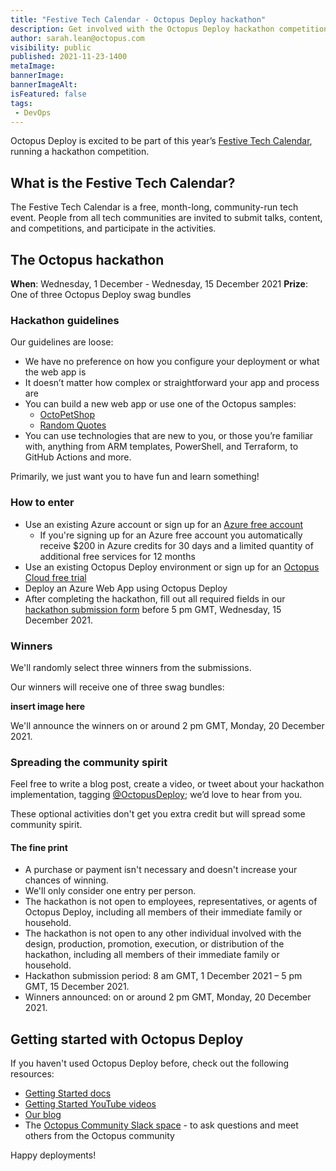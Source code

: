 ```yaml
---
title: "Festive Tech Calendar - Octopus Deploy hackathon"
description: Get involved with the Octopus Deploy hackathon competition and you could win one of three Octopus swag bundles.
author: sarah.lean@octopus.com
visibility: public
published: 2021-11-23-1400
metaImage: 
bannerImage: 
bannerImageAlt: 
isFeatured: false
tags:
 - DevOps
---
```

Octopus Deploy is excited to be part of this year’s [Festive Tech Calendar](https://festivetechcalendar.com), running a hackathon competition.

## What is the Festive Tech Calendar?

The Festive Tech Calendar is a free, month-long, community-run tech event. People from all tech communities are invited to submit talks, content, and competitions, and participate in the activities.

## The Octopus hackathon

**When**: Wednesday, 1 December - Wednesday, 15 December 2021
**Prize**: One of three Octopus Deploy swag bundles

### Hackathon guidelines

Our guidelines are loose:

- We have no preference on how you configure your deployment or what the web app is
- It doesn’t matter how complex or straightforward your app and process are
- You can build a new web app or use one of the Octopus samples: 
   - [OctoPetShop](https://github.com/OctopusSamples/OctoPetShop)
   - [Random Quotes](https://github.com/OctopusSamples/RandomQuotes)
- You can use technologies that are new to you, or those you’re familiar with, anything from ARM templates, PowerShell, and Terraform, to GitHub Actions and more.

Primarily, we just want you to have fun and learn something!

### How to enter

- Use an existing Azure account or sign up for an [Azure free account](https://azure.microsoft.com/free) 
   - If you're signing up for an Azure free account you automatically receive $200 in Azure credits for 30 days and a limited quantity of additional free services for 12 months
- Use an existing Octopus Deploy environment or sign up for an [Octopus Cloud free trial](https://octopus.com/start/cloud)
- Deploy an Azure Web App using Octopus Deploy 
- After completing the hackathon, fill out all required fields in our [hackathon submission form](https://forms.gle/PeGkA92uhnGsHy268) before 5 pm GMT, Wednesday, 15 December 2021.

### Winners

We'll randomly select three winners from the submissions. 

Our winners will receive one of three swag bundles: 

**insert image here**

We'll announce the winners on or around 2 pm GMT, Monday, 20 December 2021.

### Spreading the community spirit

Feel free to write a blog post, create a video, or tweet about your hackathon implementation, tagging [@OctopusDeploy](https://www.twitter.com/OctopusDeploy); we’d love to hear from you.  

These optional activities don't get you extra credit but will spread some community spirit. 


#### The fine print

- A purchase or payment isn't necessary and doesn't increase your chances of winning. 
- We'll only consider one entry per person. 
- The hackathon is not open to employees, representatives, or agents of Octopus Deploy, including all members of their immediate family or household.
- The hackathon is not open to any other individual involved with the design, production, promotion, execution, or distribution of the hackathon, including all members of their immediate family or household.
- Hackathon submission period:   8 am GMT, 1 December 2021 – 5 pm GMT, 15 December 2021. 
- Winners announced: on or around 2 pm GMT, Monday, 20 December 2021.

## Getting started with Octopus Deploy

If you haven't used Octopus Deploy before, check out the following resources:

- [Getting Started docs](https://octopus.com/docs/getting-started)
- [Getting Started YouTube videos](https://www.youtube.com/playlist?list=PLAGskdGvlaw268i2ZTPC1ZrxwFjjKIdKH)
- [Our blog](https://octopus.com/blog)
- The [Octopus Community Slack space](http://octopususergroup.slack.com) - to ask questions and meet others from the Octopus community 

Happy deployments!
